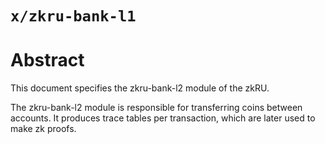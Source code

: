 # `x/zkru-bank-l1`

# Abstract

This document specifies the zkru-bank-l2 module of the zkRU.

The zkru-bank-l2 module is responsible for transferring coins between accounts. It produces trace tables per transaction, which are later used to make zk proofs. 